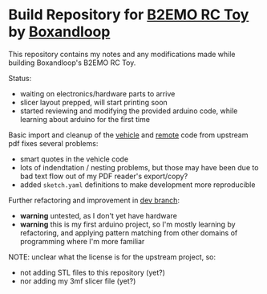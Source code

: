 # Build Repository for [B2EMO RC Toy][thangs_upstream] by [Boxandloop][boxandloop]

This repository contains my notes and any modifications made while building Boxandloop's B2EMO RC Toy.

Status:
- waiting on electronics/hardware parts to arrive
- slicer layout prepped, will start printing soon
- started reviewing and modifying the provided arduino code,
  while learning about arduino for the first time

Basic import and cleanup of the [vehicle](vehicle/) and [remote](remote/) code from upstream pdf fixes several problems:
- smart quotes in the vehicle code
- lots of indendtation / nesting problems, but those may have been due to bad text flow out of my PDF reader's export/copy?
- added `sketch.yaml` definitions to make development more reproducible

Further refactoring and improvement in [dev branch](../../commits/dev/):
- **warning** untested, as I don't yet have hardware
- **warning** this is my first arduino project, so I'm mostly learning by refactoring,
  and applying pattern matching from other domains of programming where I'm more familiar

NOTE: unclear what the license is for the upstream project, so:
- not adding STL files to this repository (yet?)
- nor adding my 3mf slicer file (yet?)

[boxandloop]: https://thangs.com/designer/Boxandloop
[thangs_upstream]: https://thangs.com/designer/Boxandloop/3d-model/B2EMO%20RC%20Toy-1032786
